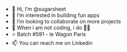 - 👋 Hi, I’m @sugarsheet
- 👀 I’m interested in building fun apps
- :seedling: I’m looking to collaborate on more projects
- 🍎 When i am not coding, i do 🧘‍♀️
- :star: Batch #591 - le Wagon Paris
- 📫 You can reach me on Linkedin



<!---

sugarsheet/sugarsheet is a ✨ special ✨ repository because its `README.md` (this file) appears on your GitHub profile.
You can click the Preview link to take a look at your changes.
--->
